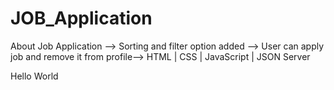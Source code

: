 # JOB_Application
About Job Application --> Sorting and filter option added --> User can apply job and remove it from profile--> HTML | CSS | JavaScript | JSON Server

Hello World

